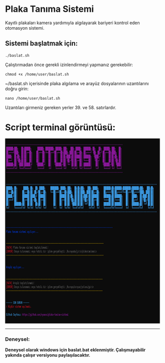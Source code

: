 # Plaka Tanıma Sistemi
Kayıtlı plakaları kamera yardımıyla algılayarak bariyeri kontrol eden otomasyon sistemi.

## Sistemi başlatmak için:
```plaintext
./baslat.sh
```
Çalıştırmadan önce gerekli izinlendirmeyi yapmanız gerekebilir:
```plaintext
chmod +x /home/user/baslat.sh
```
~/baslat.sh içerisinde plaka algılama ve arayüz dosyalarının uzantılarını doğru girin:
```plaintext
nano /home/user/baslat.sh
```
Uzantıları girmeniz gereken yerler 39. ve 58. satırlardır.

# Script terminal görüntüsü:

<div style="text-align: center;">
  <img alt="Terminal Görüntüsü 1" src="https://github.com/nyaexx/plaka-tanima-sistemi/blob/main/.github/Resimler/terminal1.png" width="100%" height="600px">
</div>

---

### Deneysel:
**Deneysel olarak windows için baslat.bat eklenmiştir. Çalışmayabilir yakında çalışır versiyonu paylaşılacaktır.**
